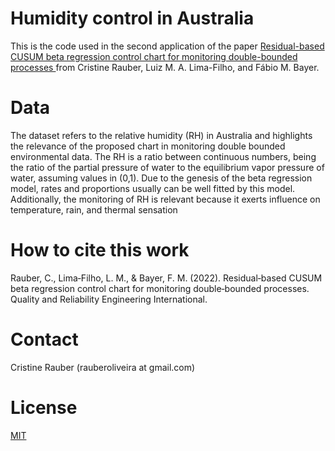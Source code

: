 # Humidity control in Australia

This is the code used in the second application of the paper [Residual-based CUSUM beta regression control chart for monitoring double-bounded processes
](https://onlinelibrary.wiley.com/doi/abs/10.1002/qre.3140) from Cristine Rauber, Luiz M. A. Lima-Filho, and Fábio M. Bayer.

# Data 

The dataset refers to the relative humidity (RH) in Australia and highlights the relevance of the proposed chart in monitoring double bounded environmental data. The RH is a ratio between continuous numbers, being the ratio of the partial pressure of water to the equilibrium vapor pressure of water, assuming values in (0,1). Due to the genesis of the beta regression model, rates and proportions usually can be well fitted by this model. Additionally, the monitoring of RH is relevant because it exerts influence on temperature, rain, and thermal sensation

# How to cite this work

Rauber, C., Lima‐Filho, L. M., & Bayer, F. M. (2022). Residual‐based CUSUM beta regression control chart for monitoring double‐bounded processes. Quality and Reliability Engineering International.


# Contact

Cristine Rauber (rauberoliveira at gmail.com)

# License

[MIT](https://github.com/rauberc/humidity-control/blob/main/LICENSE)
